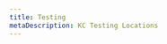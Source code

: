 ```yaml
---
title: Testing
metaDescription: KC Testing Locations
---
```

<script src="https://awesome-table.com/AwesomeTableInclude.js"></script>
<div data-type="AwesomeTableView" data-hide-filters="true" data-filters="" data-viewID="-M7IzhZjxvfs3UpYvW0Z"></div>
